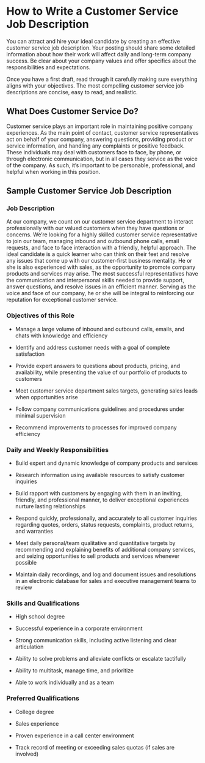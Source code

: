 # How to Write a Customer Service Job Description

You can attract and hire your ideal candidate by creating an effective customer service job description. Your posting should share some detailed information about how their work will affect daily and long-term company success. Be clear about your company values and offer specifics about the responsibilities and expectations.

Once you have a first draft, read through it carefully making sure everything aligns with your objectives. The most compelling customer service job descriptions are concise, easy to read, and realistic.

## What Does Customer Service Do?

Customer service plays an important role in maintaining positive company experiences. As the main point of contact, customer service representatives act on behalf of your company, answering questions, providing product or service information, and handling any complaints or positive feedback. These individuals may deal with customers face to face, by phone, or through electronic communication, but in all cases they service as the voice of the company. As such, it’s important to be personable, professional, and helpful when working in this position.

## Sample Customer Service Job Description

### Job Description

At our company, we count on our customer service department to interact professionally with our valued customers when they have questions or concerns. We’re looking for a highly skilled customer service representative to join our team, managing inbound and outbound phone calls, email requests, and face to face interaction with a friendly, helpful approach. The ideal candidate is a quick learner who can think on their feet and resolve any issues that come up with our customer-first business mentality. He or she is also experienced with sales, as the opportunity to promote company products and services may arise. The most successful representatives have the communication and interpersonal skills needed to provide support, answer questions, and resolve issues in an efficient manner. Serving as the voice and face of our company, he or she will be integral to reinforcing our reputation for exceptional customer service.

### Objectives of this Role

* Manage a large volume of inbound and outbound calls, emails, and chats with knowledge and efficiency

* Identify and address customer needs with a goal of complete satisfaction

* Provide expert answers to questions about products, pricing, and availability, while presenting the value of our portfolio of products to customers

* Meet customer service department sales targets, generating sales leads when opportunities arise

* Follow company communications guidelines and procedures under minimal supervision

* Recommend improvements to processes for improved company efficiency

### Daily and Weekly Responsibilities

* Build expert and dynamic knowledge of company products and services

* Research information using available resources to satisfy customer inquiries

* Build rapport with customers by engaging with them in an inviting, friendly, and professional manner, to deliver exceptional experiences nurture lasting relationships

* Respond quickly, professionally, and accurately to all customer inquiries regarding quotes, orders, status requests, complaints, product returns, and warranties

* Meet daily personal/team qualitative and quantitative targets by recommending and explaining benefits of additional company services, and seizing opportunities to sell products and services whenever possible

* Maintain daily recordings, and log and document issues and resolutions in an electronic database for sales and executive management teams to review

### Skills and Qualifications

* High school degree

* Successful experience in a corporate environment

* Strong communication skills, including active listening and clear articulation

* Ability to solve problems and alleviate conflicts or escalate tactifully

* Ability to multitask, manage time, and prioritize

* Able to work individually and as a team

### Preferred Qualifications

* College degree

* Sales experience

* Proven experience in a call center environment

* Track record of meeting or exceeding sales quotas (if sales are involved)

